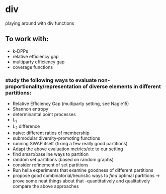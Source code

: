# div
playing around with div functions

## To work with: ##
- k-DPPs
- relative efficiency gap
- multiparty efficiency gap
- coverage functions 


### study the following  ways to evaluate non-proportionality/representation of diverse elements in different partitions:
- Relative Efficiency Gap (multiparty setting, see Nagle15)
- Shannon entropy
- determinantal point processes 
- $L_1$
- $L_2$ difference 
- naive: different ratios of membership 
- submodular diversity-promoting functions 
- running SWAP itself (fixing a few really good partitions)
- Adapt the above evaluation metrics/etc to our setting 
- find smart/baseline ways to partition
- random set partitions (based on random graphs)
- consider refinement of set partitions
- Run hella experiments that examine goodness of different partitions
- propose good combinatorial/heuristic ways to *find* optimal partitions 
-> prove some neat things about that
-quantitatively and qualitatively compare the above approaches
